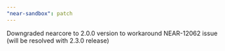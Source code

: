```yaml
---
"near-sandbox": patch
---
```


Downgraded nearcore to 2.0.0 version to workaround NEAR-12062 issue (will be resolved with 2.3.0 release)
